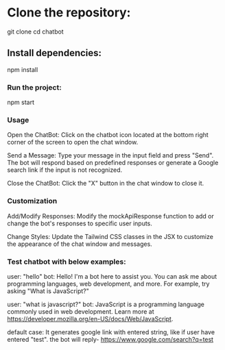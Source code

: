 # Clone the repository:

git clone <repository link>
cd chatbot

## Install dependencies:

npm install


### Run the project: 

npm start

### Usage
Open the ChatBot:
Click on the chatbot icon located at the bottom right corner of the screen to open the chat window.

Send a Message:
Type your message in the input field and press "Send". The bot will respond based on predefined responses or generate a Google search link if the input is not recognized.

Close the ChatBot:
Click the "X" button in the chat window to close it.

### Customization
Add/Modify Responses:
Modify the mockApiResponse function to add or change the bot's responses to specific user inputs.

Change Styles:
Update the Tailwind CSS classes in the JSX to customize the appearance of the chat window and messages.

### Test chatbot with below examples:

 user: "hello"
 bot: Hello! I'm a bot here to assist you. You can ask me about programming languages, web development, and more. For example, try asking "What is JavaScript?"

 user: "what is javascript?"
 bot: JavaScript is a programming language commonly used in web development. Learn more at https://developer.mozilla.org/en-US/docs/Web/JavaScript.

default case:
It generates google link with entered string, like if user have entered "test".
the bot will reply- https://www.google.com/search?q=test
 
